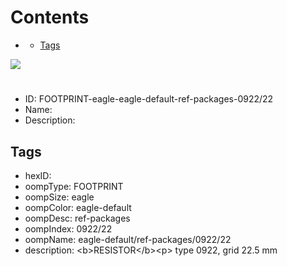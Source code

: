 



Contents
========

* [](#)
	* [Tags](#tags)
  
![][im]
# 

- ID: FOOTPRINT-eagle-eagle-default-ref-packages-0922/22
- Name: 
- Description: 

## Tags

- hexID: 
- oompType: FOOTPRINT
- oompSize: eagle
- oompColor: eagle-default
- oompDesc: ref-packages
- oompIndex: 0922/22
- oompName: eagle-default/ref-packages/0922/22
- description: &lt;b&gt;RESISTOR&lt;/b&gt;&lt;p&gt;&#xD;
type 0922, grid 22.5 mm



[im]: image.png
